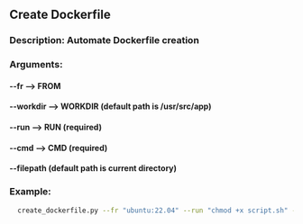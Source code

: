 ## Create Dockerfile

### Description: Automate Dockerfile creation

### Arguments:
#### --fr --> FROM
#### --workdir --> WORKDIR (default path is /usr/src/app)
#### --run --> RUN (required)
#### --cmd --> CMD (required)
#### --filepath (default path is current directory)

### Example:
  ```bash
    create_dockerfile.py --fr "ubuntu:22.04" --run "chmod +x script.sh" --copy "script.sh" --cmd "./script.sh"
  ```

